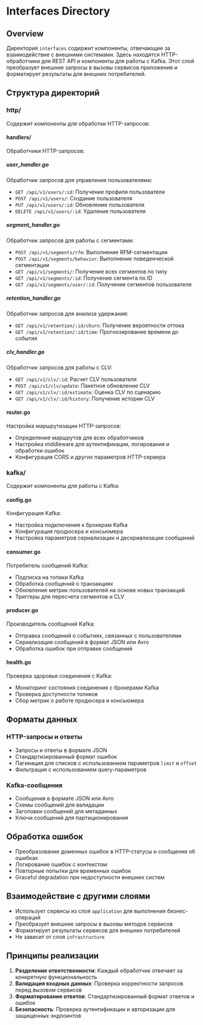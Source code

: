 # Interfaces Directory

## Overview
Директория `interfaces` содержит компоненты, отвечающие за взаимодействие с внешними системами. Здесь находятся HTTP-обработчики для REST API и компоненты для работы с Kafka. Этот слой преобразует внешние запросы в вызовы сервисов приложения и форматирует результаты для внешних потребителей.

## Структура директорий

### http/
Содержит компоненты для обработки HTTP-запросов:

#### handlers/
Обработчики HTTP-запросов:

##### user_handler.go
Обработчик запросов для управления пользователями:
- `GET /api/v1/users/:id`: Получение профиля пользователя
- `POST /api/v1/users/`: Создание пользователя
- `PUT /api/v1/users/:id`: Обновление пользователя
- `DELETE /api/v1/users/:id`: Удаление пользователя

##### segment_handler.go
Обработчик запросов для работы с сегментами:
- `POST /api/v1/segments/rfm`: Выполнение RFM-сегментации
- `POST /api/v1/segments/behavior`: Выполнение поведенческой сегментации
- `GET /api/v1/segments/`: Получение всех сегментов по типу
- `GET /api/v1/segments/:id`: Получение сегмента по ID
- `GET /api/v1/segments/user/:id`: Получение сегментов пользователя

##### retention_handler.go
Обработчик запросов для анализа удержания:
- `GET /api/v1/retention/:id/churn`: Получение вероятности оттока
- `GET /api/v1/retention/:id/time`: Прогнозирование времени до события

##### clv_handler.go
Обработчик запросов для работы с CLV:
- `GET /api/v1/clv/:id`: Расчет CLV пользователя
- `POST /api/v1/clv/update`: Пакетное обновление CLV
- `GET /api/v1/clv/:id/estimate`: Оценка CLV по сценарию
- `GET /api/v1/clv/:id/history`: Получение истории CLV

#### router.go
Настройка маршрутизации HTTP-запросов:
- Определение маршрутов для всех обработчиков
- Настройка middleware для аутентификации, логирования и обработки ошибок
- Конфигурация CORS и других параметров HTTP-сервера

### kafka/
Содержит компоненты для работы с Kafka:

#### config.go
Конфигурация Kafka:
- Настройка подключения к брокерам Kafka
- Конфигурация продюсера и консьюмера
- Настройка параметров сериализации и десериализации сообщений

#### consumer.go
Потребитель сообщений Kafka:
- Подписка на топики Kafka
- Обработка сообщений о транзакциях
- Обновление метрик пользователей на основе новых транзакций
- Триггеры для пересчета сегментов и CLV

#### producer.go
Производитель сообщений Kafka:
- Отправка сообщений о событиях, связанных с пользователями
- Сериализация сообщений в формат JSON или Avro
- Обработка ошибок при отправке сообщений

#### health.go
Проверка здоровья соединения с Kafka:
- Мониторинг состояния соединения с брокерами Kafka
- Проверка доступности топиков
- Сбор метрик о работе продюсера и консьюмера

## Форматы данных

### HTTP-запросы и ответы
- Запросы и ответы в формате JSON
- Стандартизированный формат ошибок
- Пагинация для списков с использованием параметров `limit` и `offset`
- Фильтрация с использованием query-параметров

### Kafka-сообщения
- Сообщения в формате JSON или Avro
- Схемы сообщений для валидации
- Заголовки сообщений для метаданных
- Ключи сообщений для партиционирования

## Обработка ошибок
- Преобразование доменных ошибок в HTTP-статусы и сообщения об ошибках
- Логирование ошибок с контекстом
- Повторные попытки для временных ошибок
- Graceful degradation при недоступности внешних систем

## Взаимодействие с другими слоями
- Использует сервисы из слоя `application` для выполнения бизнес-операций
- Преобразует внешние запросы в вызовы методов сервисов
- Форматирует результаты сервисов для внешних потребителей
- Не зависит от слоя `infrastructure`

## Принципы реализации
1. **Разделение ответственности**: Каждый обработчик отвечает за конкретную функциональность
2. **Валидация входных данных**: Проверка корректности запросов перед вызовом сервисов
3. **Форматирование ответов**: Стандартизированный формат ответов и ошибок
4. **Безопасность**: Проверка аутентификации и авторизации для защищенных эндпоинтов